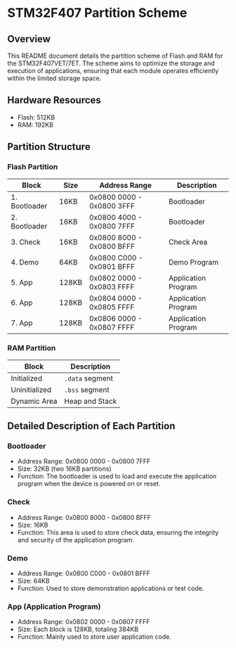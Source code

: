 # STM32F407 Partition Scheme

## Overview

This README document details the partition scheme of Flash and RAM for the STM32F407VET/7ET. The scheme aims to optimize the storage and execution of applications, ensuring that each module operates efficiently within the limited storage space.

## Hardware Resources

- Flash: 512KB
- RAM: 192KB

## Partition Structure

### Flash Partition

| Block         | Size   | Address Range               | Description           |
| ------------- | ------ | --------------------------- | --------------------- |
| 1. Bootloader | 16KB   | 0x0800 0000 - 0x0800 3FFF    | Bootloader            |
| 2. Bootloader | 16KB   | 0x0800 4000 - 0x0800 7FFF    | Bootloader            |
| 3. Check      | 16KB   | 0x0800 8000 - 0x0800 BFFF    | Check Area            |
| 4. Demo       | 64KB   | 0x0800 C000 - 0x0801 BFFF    | Demo Program          |
| 5. App        | 128KB  | 0x0802 0000 - 0x0803 FFFF    | Application Program   |
| 6. App        | 128KB  | 0x0804 0000 - 0x0805 FFFF    | Application Program   |
| 7. App        | 128KB  | 0x0806 0000 - 0x0807 FFFF    | Application Program   |

### RAM Partition

| Block        | Description       |
| ------------ | ----------------- |
| Initialized  | `.data` segment   |
| Uninitialized| `.bss` segment    |
| Dynamic Area | Heap and Stack    |

## Detailed Description of Each Partition

### Bootloader
- Address Range: 0x0800 0000 - 0x0800 7FFF
- Size: 32KB (two 16KB partitions)
- Function: The bootloader is used to load and execute the application program when the device is powered on or reset.

### Check
- Address Range: 0x0800 8000 - 0x0800 BFFF
- Size: 16KB
- Function: This area is used to store check data, ensuring the integrity and security of the application program.

### Demo
- Address Range: 0x0800 C000 - 0x0801 BFFF
- Size: 64KB
- Function: Used to store demonstration applications or test code.

### App (Application Program)
- Address Range: 0x0802 0000 - 0x0807 FFFF
- Size: Each block is 128KB, totaling 384KB
- Function: Mainly used to store user application code.


